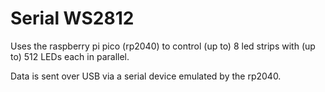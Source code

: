 # Serial WS2812

Uses the raspberry pi pico (rp2040) to control (up to) 8 led strips with (up to) 512 LEDs each in parallel.

Data is sent over USB via a serial device emulated by the rp2040.
